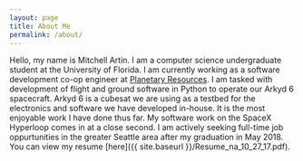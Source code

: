 ```yaml
---
layout: page
title: About Me
permalink: /about/
---
```


Hello, my name is Mitchell Artin.  I am a computer science undergraduate student at the University of Florida.  I am currently working as a software development co-op engineer at [Planetary Resources](https://planetaryresources.com).  I am tasked with development of flight and ground software in Python to operate our Arkyd 6 spacecraft.  Arkyd 6 is a cubesat we are using as a testbed for the electronics and software we have developed in-house.  It is the most enjoyable work I have done thus far.  My software work on the SpaceX Hyperloop comes in at a close second.  I am actively seeking full-time job oppurtunities in the greater Seattle area after my graduation in May 2018.  You can view my resume [here]({{ site.baseurl }}/Resume_na_10_27_17.pdf).